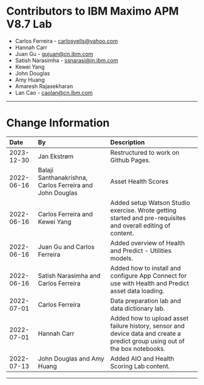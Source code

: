 
# Contributors to IBM Maximo APM V8.7 Lab

- Carlos Ferreira - <carlosyells@yahoo.com>
- Hannah Carr
- Juan Gu - <gujuan@cn.ibm.com>
- Satish Narasimha - <ssnarasi@in.ibm.com>
- Kewei Yang
- John Douglas
- Amy Huang
- Amaresh Rajasekharan
- Lan Cao - <caolan@cn.ibm.com>

---

# Change Information

| Date       | By                                                       | Description                                                                                                                  |
|:-----------|:---------------------------------------------------------|:-----------------------------------------------------------------------------------------------------------------------------|
|2023-12-30|Jan Ekstrøm|Restructured to work on Github Pages. |
| 2022-06-16 | Balaji Santhanakrishna, Carlos Ferreira and John Douglas | Asset Health Scores                                                                                                          |
| 2022-06-16 | Carlos Ferreira and Kewei Yang                           | Added setup Watson Studio exercise. Wrote getting started and pre-requisites and overall editing of content.                 |
| 2022-06-16 | Juan Gu and Carlos Ferreira                              | Added overview of Health and Predict - Utilities models.                                                                     |
| 2022-06-16 | Satish Narasimha and Carlos Ferreira                     | Added how to install and configure App Connect for use with Health and Predict asset data loading.                           |
| 2022-07-01 | Carlos Ferreira                                          | Data preparation lab and data dictionary lab.                                                                                |
| 2022-07-01 | Hannah Carr                                              | Added how to upload asset failure history, sensor and device data and create a predict group using out of the box notebooks. |
| 2022-07-13 | John Douglas and Amy Huang                               | Added AIO and Health Scoring Lab content.                                                                                    |

---
